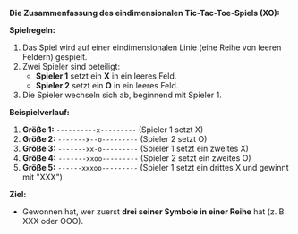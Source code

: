 
**Die Zusammenfassung des eindimensionalen Tic-Tac-Toe-Spiels (XO):**

**Spielregeln:**
1. Das Spiel wird auf einer eindimensionalen Linie (eine Reihe von leeren Feldern) gespielt.  
2. Zwei Spieler sind beteiligt:  
   - **Spieler 1** setzt ein **X** in ein leeres Feld.  
   - **Spieler 2** setzt ein **O** in ein leeres Feld.  
3. Die Spieler wechseln sich ab, beginnend mit Spieler 1.  

**Beispielverlauf:**  
1. **Größe 1:** `----------x---------` (Spieler 1 setzt X)  
2. **Größe 2:** `-------x--o---------` (Spieler 2 setzt O)  
3. **Größe 3:** `-------xx-o---------` (Spieler 1 setzt ein zweites X)  
4. **Größe 4:** `-------xxoo---------` (Spieler 2 setzt ein zweites O)  
5. **Größe 5:** `------xxxoo---------` (Spieler 1 setzt ein drittes X und gewinnt mit "XXX")  

**Ziel:**  
- Gewonnen hat, wer zuerst **drei seiner Symbole in einer Reihe** hat (z. B. XXX oder OOO). 
